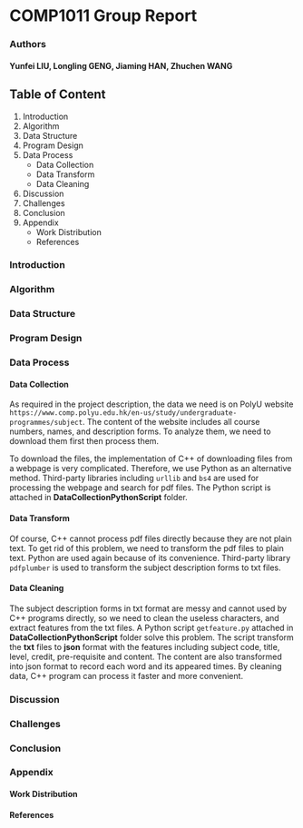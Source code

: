 # COMP1011 Group Report
### Authors
#### Yunfei LIU, Longling GENG, Jiaming HAN, Zhuchen WANG

## Table of Content
1. Introduction
2. Algorithm
3. Data Structure
4. Program Design
5. Data Process
    - Data Collection
    - Data Transform
    - Data Cleaning
6. Discussion
7. Challenges
8. Conclusion 
9. Appendix
    - Work Distribution
    - References

### Introduction
### Algorithm
### Data Structure
### Program Design
### Data Process
#### Data Collection
As required in the project description, the data we need is on PolyU website `https://www.comp.polyu.edu.hk/en-us/study/undergraduate-programmes/subject`. The content of the website includes all course numbers, names, and description forms. To analyze them, we need to download them first then process them.

To download the files, the implementation of C++ of downloading files from a webpage is very complicated. Therefore, we use Python as an alternative method. Third-party libraries including `urllib` and `bs4` are used for processing the webpage and search for pdf files. The Python script is attached in **DataCollectionPythonScript** folder.

#### Data Transform
Of course, C++ cannot process pdf files directly because they are not plain text. To get rid of this problem, we need to transform the pdf files to plain text. Python are used again because of its convenience. Third-party library `pdfplumber` is used to transform the subject description forms to txt files.

#### Data Cleaning
The subject description forms in txt format are messy and cannot used by C++ programs directly, so we need to clean the useless characters, and extract features from the txt files. A Python script `getfeature.py` attached in **DataCollectionPythonScript** folder solve this problem. The script transform the **txt** files to **json** format with the features including subject code, title, level, credit, pre-requisite and content. The content are also transformed into json format to record each word and its appeared times. By cleaning data, C++ program can process it faster and more convenient.

### Discussion
### Challenges
### Conclusion
### Appendix
#### Work Distribution
#### References